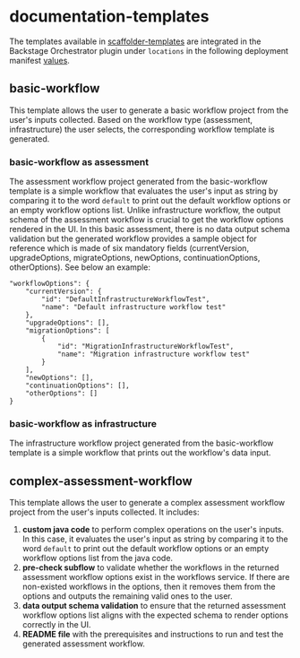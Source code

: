 # documentation-templates

The templates available in [scaffolder-templates](https://github.com/parodos-dev/workflow-software-templates/tree/main/scaffolder-templates) are integrated in the Backstage Orchestrator plugin under `locations` in the following deployment manifest [values](https://github.com/parodos-dev/orchestrator-helm-chart/blob/main/charts/orchestrator/templates/rhdh-operator.yaml#L186).

## basic-workflow
This template allows the user to generate a basic workflow project from the user's inputs collected.
Based on the workflow type (assessment, infrastructure) the user selects, the corresponding workflow template is generated.

### basic-workflow as assessment
The assessment workflow project generated from the basic-workflow template is a simple workflow that evaluates the user's input as string by comparing it to the word `default` to print out the default workflow options or an empty workflow options list. Unlike infrastructure workflow, the output schema of the assessment workflow is crucial to get the workflow options rendered in the UI. In this basic assessment, there is no data output schema validation but the generated workflow provides a sample object for reference which is made of six mandatory fields (currentVersion, upgradeOptions, migrateOptions, newOptions, continuationOptions, otherOptions). See below an example:

```
"workflowOptions": {
    "currentVersion": {
        "id": "DefaultInfrastructureWorkflowTest",
        "name": "Default infrastructure workflow test"
    },
    "upgradeOptions": [],
    "migrationOptions": [
        {
            "id": "MigrationInfrastructureWorkflowTest",
            "name": "Migration infrastructure workflow test"
        }
    ],
    "newOptions": [],
    "continuationOptions": [],
    "otherOptions": []
}
```

### basic-workflow as infrastructure
The infrastructure workflow project generated from the basic-workflow template is a simple workflow that prints out the workflow's data input.

## complex-assessment-workflow
This template allows the user to generate a complex assessment workflow project from the user's inputs collected. It includes:
1. **custom java code** to perform complex operations on the user's inputs. In this case, it evaluates the user's input as string by comparing it to the word `default` to print out the default workflow options or an empty workflow options list from the java code.
2. **pre-check subflow** to validate whether the workflows in the returned assessment workflow options exist in the workflows service. If there are non-existed workflows in the options, then it removes them from the options and outputs the remaining valid ones to the user.
3. **data output schema validation** to ensure that the returned assessment workflow options list aligns with the expected schema to render options correctly in the UI.
4. **README file** with the prerequisites and instructions to run and test the generated assessment workflow.
